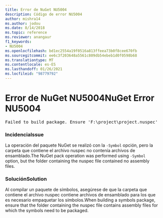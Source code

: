 ```yaml
---
title: Error de NuGet NU5004
description: Código de error NU5004
author: mishra14
ms.author: jodou
ms.date: 8/14/2018
ms.topic: reference
ms.reviewer: anangaur
f1_keywords:
- NU5004
ms.openlocfilehash: bd1ec2554a19f0516a813ffeea73b0f8cee670fb
ms.sourcegitcommit: ee6c3f203648a5561c809db54ebeb1d0f0598b68
ms.translationtype: MT
ms.contentlocale: es-ES
ms.lasthandoff: 01/26/2021
ms.locfileid: "98779792"
---
```

# <a name="nuget-error-nu5004"></a><span data-ttu-id="3cd94-103">Error de NuGet NU5004</span><span class="sxs-lookup"><span data-stu-id="3cd94-103">NuGet Error NU5004</span></span>
<pre>Failed to build package. Ensure 'F:\project\project.nuspec' includes assembly files. For help on building symbols package, visit http://docs.nuget.org/.</pre>

### <a name="issue"></a><span data-ttu-id="3cd94-104">Incidencia</span><span class="sxs-lookup"><span data-stu-id="3cd94-104">Issue</span></span>

<span data-ttu-id="3cd94-105">La operación del paquete NuGet se realizó con la `-Symbol` opción, pero la carpeta que contiene el archivo nuspec no contenía archivos de ensamblado.</span><span class="sxs-lookup"><span data-stu-id="3cd94-105">The NuGet pack operation was performed using `-Symbol` option, but the folder containing the nuspec file contained no assembly files.</span></span> 


### <a name="solution"></a><span data-ttu-id="3cd94-106">Solución</span><span class="sxs-lookup"><span data-stu-id="3cd94-106">Solution</span></span>

<span data-ttu-id="3cd94-107">Al compilar un paquete de símbolos, asegúrese de que la carpeta que contiene el archivo nuspec contiene archivos de ensamblado para los que es necesario empaquetar los símbolos.</span><span class="sxs-lookup"><span data-stu-id="3cd94-107">When building a symbols package, ensure that the folder containing the nuspec file contains assembly files for which the symbols need to be packaged.</span></span>

